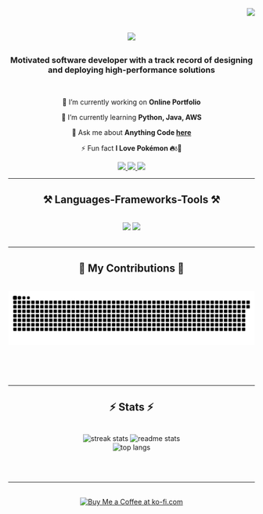 <img align="right" src="https://visitor-badge.laobi.icu/badge?page_id=McduckX.McduckX" />
<h1 align="center">
    <img src="https://readme-typing-svg.herokuapp.com/?font=Righteous&size=35&center=true&vCenter=true&width=500&height=70&duration=4000&lines=Hey+There!+👋;+I'm+Stefan+Milinovic!;+Keep+Scrolling+Through!;" />
</h1>

<h3 align="center">Motivated software developer with a track record of designing and deploying high-performance solutions</h3>

<br/>

<div align="center">
 
 🔭 I’m currently working on **Online Portfolio**
 
 🌱 I’m currently learning **Python, Java, AWS**

💬 Ask me about **Anything Code [here](https://github.com/McduckX/McduckX/issues)**

⚡ Fun fact **I Love Pokémon 🔥💧🌿**

 </div>
 
<div align="center"> 
  <a href="mailto:stefan.milinovic25@gmail.com">
    <img src="https://img.shields.io/badge/Gmail-333333?style=for-the-badge&logo=gmail&logoColor=red" />
  </a>
  <a href="http://www.linkedin.com/in/stefan-milinovic-8554442ab" target="_blank">
    <img src="https://img.shields.io/badge/LinkedIn-0077B5?style=for-the-badge&logo=linkedin&logoColor=white" target="_blank" />
  </a>
  <a href="https://salesp07.github.io" target="_blank">
     <img src="https://img.shields.io/badge/Portfolio-FF5722?style=for-the-badge&logo=todoist&logoColor=white" target="_blank" /> <!-- sqlite, safari, google-chrome are other good icon options -->
  </a>
</div>

 <hr/>
 
<h2 align="center">⚒️ Languages-Frameworks-Tools ⚒️</h2>
<br/>
<div align="center">
    <img src="https://skillicons.dev/icons?i=vscode,github,git,linux,bash,aws,idea,matlab,postman,maven,Ps" />
    <img src="https://skillicons.dev/icons?i=python,javascript,java,html,css,powershell,replit,unity,ubuntu,arduino" /><br>
</div>

<br/>
<hr/>

<div align="center">
  <h2>🐍 My Contributions 🐍</h2>
  <br>
  <img alt="snake eating my contributions" src="https://raw.githubusercontent.com/McduckX/McduckX/output/github-contribution-grid-snake.svg" />
  
  <br/><br/><br/>
</div>

<hr/>

<h2 align="center">⚡ Stats ⚡</h2>
<br>
<div align=center>
  <img width=390 src="https://github-readme-streak-stats-McduckX.vercel.app/?user=McduckX&count_private=true&theme=react&border_radius=10" alt="streak stats"/>
  <img width=390 src="https://github-readme-stats-McduckX.vercel.app/api?username=McduckX&count_private=true&show_icons=true&theme=react&rank_icon=github&border_radius=10" alt="readme stats" />
  <br/>
  <img width=325 align="center" src="https://github-readme-stats-McduckX.vercel.app/api/top-langs/?username=McduckX&hide=HTML&langs_count=8&layout=compact&theme=react&border_radius=10&size_weight=0.5&count_weight=0.5&exclude_repo=github-readme-stats" alt="top langs" />
</div>

<br/><br/>

<hr/>

<br/>

<div align="center">
<a href='https://ko-fi.com/V7V4RAK9C' target='_blank'><img height='64' style='border:0px;height:64px;' src='https://storage.ko-fi.com/cdn/kofi1.png?v=3' border='0' alt='Buy Me a Coffee at ko-fi.com' /></a>
</div>

<br/>
